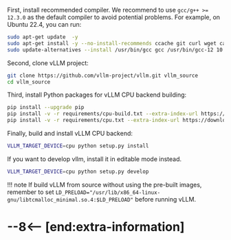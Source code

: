 First, install recommended compiler. We recommend to use `gcc/g++ >= 12.3.0` as the default compiler to avoid potential problems. For example, on Ubuntu 22.4, you can run:

```bash
sudo apt-get update  -y
sudo apt-get install -y --no-install-recommends ccache git curl wget ca-certificates gcc-12 g++-12 libtcmalloc-minimal4 libnuma-dev ffmpeg libsm6 libxext6 libgl1 jq lsof
sudo update-alternatives --install /usr/bin/gcc gcc /usr/bin/gcc-12 10 --slave /usr/bin/g++ g++ /usr/bin/g++-12
```

Second, clone vLLM project:

```bash
git clone https://github.com/vllm-project/vllm.git vllm_source
cd vllm_source
```

Third, install Python packages for vLLM CPU backend building:

```bash
pip install --upgrade pip
pip install -v -r requirements/cpu-build.txt --extra-index-url https://download.pytorch.org/whl/cpu
pip install -v -r requirements/cpu.txt --extra-index-url https://download.pytorch.org/whl/cpu
```

Finally, build and install vLLM CPU backend:

```bash
VLLM_TARGET_DEVICE=cpu python setup.py install
```

If you want to develop vllm, install it in editable mode instead.

```bash
VLLM_TARGET_DEVICE=cpu python setup.py develop
```

!!! note
    If build vLLM from source without using the pre-built images, remember to set `LD_PRELOAD="/usr/lib/x86_64-linux-gnu/libtcmalloc_minimal.so.4:$LD_PRELOAD"` before running vLLM.

# --8<-- [end:extra-information]
